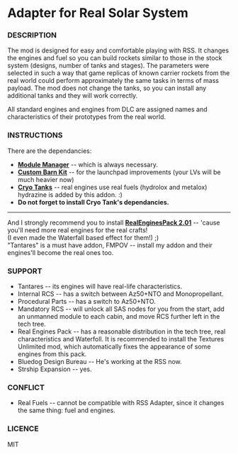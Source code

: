 # Adapter for Real Solar System

### DESCRIPTION

The mod is designed for easy and comfortable playing with RSS. It changes the engines and fuel so you can build rockets similar to those in the stock system (designs, number of tanks and stages).
The parameters were selected in such a way that game replicas of known carrier rockets from the real world could perform approximately the same tasks in terms of mass payload.
The mod does not change the tanks, so you can install any additional tanks and they will work correctly.

All standard engines and engines from DLC are assigned names and characteristics of their prototypes from the real world.

### INSTRUCTIONS

There are the dependancies:
- **[Module Manager](https://ksp.sarbian.com/jenkins/job/ModuleManager/)** -- which is always necessary.
- **[Custom Barn Kit](https://forum.kerbalspaceprogram.com/topic/109027-18-custom-barn-kit-1120-19-october-2019-parachute-included/)** -- for the launchpad improvements (your LVs will be much heavier now)
- **[Cryo Tanks](https://forum.kerbalspaceprogram.com/topic/195042-112x-cryotanks-liquid-hydrogen-storage-and-management-oct-25-2021/)** -- real engines use real fuels (hydrolox and metalox) hydrazine is added by this addon. :)
- **Do not forget to install Cryo Tank's dependancies.**

***

And I strongly recommend you to install **[RealEnginesPack 2.01](https://spacedock.info/mod/1212/RealEngines#changelog)** -- 'cause you'll need more real engines for the real crafts!  
(I even made the Waterfall based effect for them!) ;)  
"Tantares" is a must have addon, FMPOV -- install my addon and their engines'll become the real ones too.  
  

### SUPPORT
- Tantares  --  its engines will have real-life characteristics.
- Internal RCS  --  has a switch between Az50+NTO and Monopropellant.
- Procedural Parts -- has a switch to Az50+NTO.
- Mandatory RCS  --  will unlock all SAS nodes for you from the start, add an unmanned module to each cabin, and move RCS further left in the tech tree.
- Real Engines Pack  -- has a reasonable distribution in the tech tree, real characteristics and Waterfoll. It is recommended to install the Textures Unlimited mod, which automatically fixes the appearance of some engines from this pack.
- Bluedog Design Bureau  --  He's working at the RSS now.
- Strship Expansion -- yes.

### CONFLICT
- Real Fuels -- cannot be compatible with RSS Adapter, since it changes the same thing: fuel and engines.


### LICENCE

MIT

